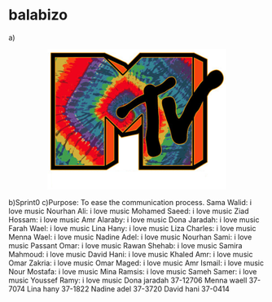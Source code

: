 # balabizo
a)<p align="center">
  <img src="https://github.com/nourhanAlimohamed/balabizo/blob/master/MTV%20Tie%20Dye.jpg?raw=true" width="350"/>
</p>
b)Sprint0
c)Purpose: To ease the communication process.
Sama Walid: i love music
Nourhan Ali:  i love music
Mohamed Saeed: i love music
Ziad Hossam: i love music
Amr Alaraby: i love music
Dona Jaradah: i love music
Farah Wael: i love music
Lina Hany: i love music
Liza Charles: i love music
Menna Wael: i love music
Nadine Adel: i love music
Nourhan Sami: i love music
Passant Omar: i love music
Rawan Shehab: i love music
Samira Mahmoud: i love music
David Hani: i love music
Khaled Amr: i love music
Omar Zakria: i love music
Omar Maged: i love music
Amr Ismail: i love music
Nour Mostafa: i love music
Mina Ramsis: i love music
Sameh Samer: i love music
Youssef Ramy: i love music 
Dona jaradah 37-12706
Menna waell 37-7074
Lina hany 37-1822
Nadine adel 37-3720
David hani 37-0414
